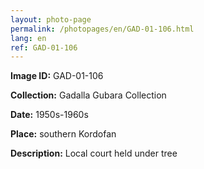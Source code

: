 ```yaml
---
layout: photo-page
permalink: /photopages/en/GAD-01-106.html
lang: en
ref: GAD-01-106
---
```


**Image ID:** GAD-01-106

**Collection:** Gadalla Gubara Collection

**Date:** 1950s-1960s

**Place:** southern Kordofan

**Description:** Local court held under tree
